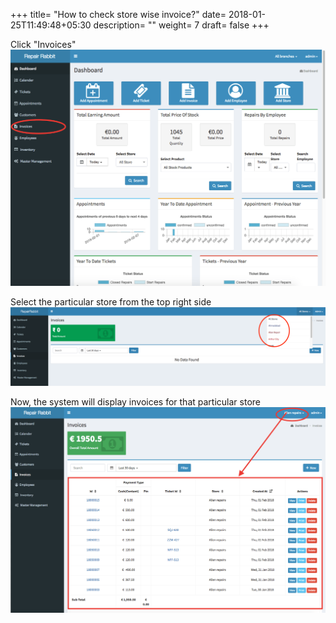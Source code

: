 +++
title= "How to check store wise invoice?"
date= 2018-01-25T11:49:48+05:30
description= ""
weight= 7 
draft= false 
+++

Click "Invoices" 
![How to check store wise invoice?](/images/invoice/how_to_check_store_wise_invoice/go_to_invoice.png)

Select the particular store from the top right side    
![How to check store wise invoice?](/images/invoice/how_to_check_store_wise_invoice/select_store.png)

<!---click on the particular store
![How to check store wise invoice?](/images/invoice/how_to_check_store_wise_invoice/selected_particular_store.png)--->

Now, the system will display invoices for that particular store
![How to check store wise invoice?](/images/invoice/how_to_check_store_wise_invoice/summary_for_selected_store.png)